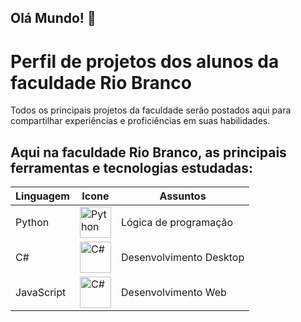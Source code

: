 ## Olá Mundo! 👋

# Perfil de projetos dos alunos da faculdade Rio Branco

Todos os principais projetos da faculdade serão postados aqui para compartilhar experiências e proficiências em suas habilidades.

## Aqui na faculdade Rio Branco, as principais ferramentas e tecnologias estudadas:

| Linguagem | Icone | Assuntos |
|------------|------|---------
| Python     | <img alt="Python" src="https://www.svgrepo.com/show/354238/python.svg" width="50px"/> | Lógica de programação
| C#         | <img alt="C#" src="https://iconape.com/wp-content/png_logo_vector/c-sharp-c-logo.png" width="50px"/> | Desenvolvimento Desktop
| JavaScript | <img alt="C#" src="https://www.svgrepo.com/show/349419/javascript.svg" width="50px"/> | Desenvolvimento Web
